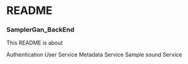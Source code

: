 # README
### SamplerGan_BackEnd
This README is about

Authentication
User Service
Metadata Service
Sample sound Service
